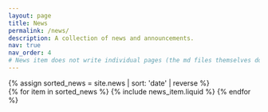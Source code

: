 ```yaml
---
layout: page
title: News
permalink: /news/
description: A collection of news and announcements.
nav: true
nav_order: 4
# News item does not write individual pages (the md files themselves do..) news_item writes the news page.
---
```


<div class="news">
  {% assign sorted_news = site.news | sort: 'date' | reverse %}
  <!-- {% assign sorted_news = site.news | sort: "importance" %} -->
  <div class="grid">
    {% for item in sorted_news %}
      {% include news_item.liquid %}
    {% endfor %}
  </div>
</div>
  


